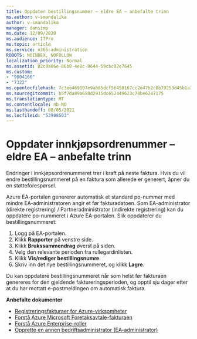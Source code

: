 ```yaml
---
title: Oppdater bestillingsnummer – eldre EA – anbefalte trinn
ms.author: v-smandalika
author: v-smandalika
manager: dansimp
ms.date: 12/09/2020
ms.audience: ITPro
ms.topic: article
ms.service: o365-administration
ROBOTS: NOINDEX, NOFOLLOW
localization_priority: Normal
ms.assetid: 82c0a06e-86b0-4e8c-8644-59cbc02e7645
ms.custom:
- "9004166"
- "7322"
ms.openlocfilehash: 7c3ee469107e9ab85dcf56450167cc2e47b2c8b79253d45b1a362959a869ba24
ms.sourcegitcommit: b5f7da89a650d2915dc652449623c78be6247175
ms.translationtype: MT
ms.contentlocale: nb-NO
ms.lasthandoff: 08/05/2021
ms.locfileid: "53908503"
---
```

# <a name="update-purchase-order-number---legacy-ea---recommended-steps"></a>Oppdater innkjøpsordrenummer – eldre EA – anbefalte trinn

Endringer i innkjøpsordrenummeret trer i kraft på neste faktura. Hvis du vil endre bestillingsnummeret på en faktura som allerede er generert, åpner du en støtteforespørsel. 

Azure EA-portalen genererer automatisk et standard po-nummer med mindre EA-administratoren angir et før fakturadatoen. Som EA-administrator (direkte registrering) / Partneradministrator (indirekte registrering) kan du oppdatere po-nummeret i Azure EA-portalen. Slik oppdaterer du bestillingsnummeret:

1. Logg på EA-portalen.
2. Klikk **Rapporter** på venstre side.
3. Klikk **Brukssammendrag** øverst på siden.
4. Velg den relevante perioden fra rullegardinlisten.
5. Klikk **Vis/rediger bestillingsnumre**.
6. Skriv inn det nye bestillingsnummeret, og klikk **Lagre**.

Du kan oppdatere bestillingsnummeret når som helst før fakturaen genereres for den gjeldende faktureringsperioden, og opptil sju dager etter at du har mottatt e-postmeldingen om automatisk faktura. 

**Anbefalte dokumenter**

- [Registreringsfakturaer for Azure-virksomheter](https://docs.microsoft.com/azure/cost-management-billing/manage/ea-portal-enrollment-invoices) 
- [Forstå Azure Microsoft Foretaksavtale-fakturaen](https://docs.microsoft.com/azure/cost-management-billing/understand/review-enterprise-agreement-bill)  
- [Forstå Azure Enterprise-roller](https://docs.microsoft.com/azure/cost-management-billing/manage/understand-ea-roles#add-a-new-enterprise-administrator) 
- [Opprette en annen bedriftsadministrator (EA-administrator)](https://docs.microsoft.com/azure/cost-management-billing/manage/ea-portal-administration#create-another-enterprise-administrator)
